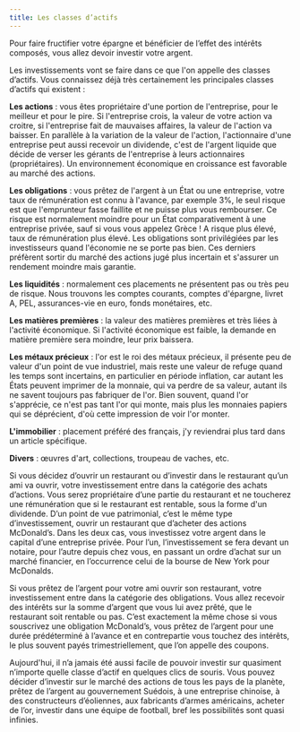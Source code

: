 ```yaml
---
title: Les classes d’actifs
---
```


Pour faire fructifier votre épargne et bénéficier de l’effet des intérêts composés, vous allez devoir investir votre argent. 

Les investissements vont se faire dans ce que l'on appelle des classes d’actifs. Vous connaissez déjà très certainement les principales classes d’actifs qui existent :

**Les actions** : vous êtes propriétaire d'une portion de l'entreprise, pour le meilleur et pour le pire. Si l'entreprise crois, la valeur de votre action va croitre, si l'entreprise fait de mauvaises affaires, la valeur de l'action va baisser. En parallèle à la variation de la valeur de l'action, l'actionnaire d'une entreprise peut aussi recevoir un dividende, c'est de l'argent liquide que décide de verser les gérants de l'entreprise à leurs actionnaires (propriétaires). Un environnement économique en croissance est favorable au marché des actions.

**Les obligations** : vous prêtez de l'argent à un État ou une entreprise, votre taux de rémunération est connu à l'avance, par exemple 3%, le seul risque est que l'emprunteur fasse faillite et ne puisse plus vous rembourser. Ce risque est normalement moindre pour un État comparativement à une entreprise privée, sauf si vous vous appelez Grèce ! A risque plus élevé, taux de rémunération plus élevé. Les obligations sont privilégiées par les investisseurs quand l'économie ne se porte pas bien. Ces derniers préfèrent sortir du marché des actions jugé plus incertain et s'assurer un rendement moindre mais garantie.

**Les liquidités** : normalement ces placements ne présentent pas ou très peu de risque. Nous trouvons les comptes courants, comptes d'épargne, livret A, PEL, assurances-vie en euro, fonds monétaires, etc.

**Les matières premières** : la valeur des matières premières et très liées à l'activité économique. Si l'activité économique est faible, la demande en matière première sera moindre, leur prix baissera.

**Les métaux précieux** : l'or est le roi des métaux précieux, il présente peu de valeur d'un point de vue industriel, mais reste une valeur de refuge quand les temps sont incertains, en particulier en période inflation, car autant les États peuvent imprimer de la monnaie, qui va perdre de sa valeur, autant ils ne savent toujours pas fabriquer de l'or. Bien souvent, quand l'or s'apprécie, ce n'est pas tant l'or qui monte, mais plus les monnaies papiers qui se déprécient, d'où cette impression de voir l'or monter.

**L'immobilier** : placement préféré des français, j'y reviendrai plus tard dans un article spécifique.

**Divers** : œuvres d'art, collections, troupeau de vaches, etc.

Si vous décidez d’ouvrir un restaurant ou d’investir dans le restaurant qu’un ami va ouvrir, votre investissement entre dans la catégorie des achats d’actions. Vous serez propriétaire d’une partie du restaurant et ne toucherez une rémunération que si le restaurant est rentable, sous la forme d'un dividende. D’un point de vue patrimonial, c’est le même type d’investissement, ouvrir un restaurant que d’acheter des actions McDonald’s. Dans les deux cas, vous investissez votre argent dans le capital d’une entreprise privée. Pour l’un, l’investissement se fera devant un notaire, pour l’autre depuis chez vous, en passant un ordre d’achat sur un marché financier, en l’occurrence celui de la bourse de New York pour McDonalds.

Si vous prêtez de l’argent pour votre ami ouvrir son restaurant, votre investissement entre dans la catégorie des obligations. Vous allez recevoir des intérêts sur la somme d’argent que vous lui avez prêté, que le restaurant soit rentable ou pas. C’est exactement la même chose si vous souscrivez une obligation McDonald’s, vous prêtez de l’argent pour une durée prédéterminé à l’avance et en contrepartie vous touchez des intérêts, le plus souvent payés trimestriellement, que l’on appelle des coupons.

Aujourd'hui, il n’a jamais été aussi facile de pouvoir investir sur quasiment n’importe quelle classe d’actif en quelques clics de souris. Vous pouvez décider d’investir sur le marché des actions de tous les pays de la planète, prêtez de l’argent au gouvernement Suédois, à une entreprise chinoise, à des constructeurs d’éoliennes, aux fabricants d’armes américains, acheter de l’or, investir dans une équipe de football, bref les possibilités sont quasi infinies.

